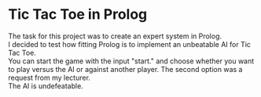 # Tic Tac Toe in Prolog
The task for this project was to create an expert system in Prolog.  
I decided to test how fitting Prolog is to implement an unbeatable AI for Tic Tac Toe.  
You can start the game with the input "start." and choose whether you want to play versus the AI or against another player. The second option was a request from my lecturer.  
The AI is undefeatable.
